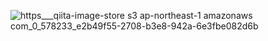 ![https___qiita-image-store s3 ap-northeast-1 amazonaws com_0_578233_e2b49f55-2708-b3e8-942a-6e3fbe082d6b](https://user-images.githubusercontent.com/53788311/82305925-4e6e9d80-99f9-11ea-9ad2-8790faa6a7b8.jpeg)
